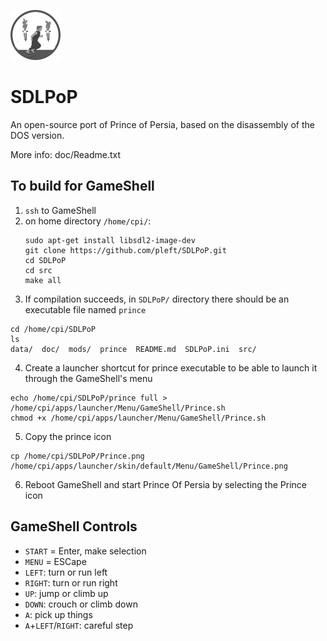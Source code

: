 ![alt text](Prince.png "Prince of Persia")
# SDLPoP
An open-source port of Prince of Persia, based on the disassembly of the DOS version.

More info: doc/Readme.txt

## To build for GameShell

1. `ssh` to GameShell
2. on home directory `/home/cpi/`:
   ```
   sudo apt-get install libsdl2-image-dev
   git clone https://github.com/pleft/SDLPoP.git
   cd SDLPoP
   cd src
   make all
   ```
3. If compilation succeeds, in `SDLPoP/` directory there should be an executable file named `prince`

```
cd /home/cpi/SDLPoP
ls
data/  doc/  mods/  prince  README.md  SDLPoP.ini  src/
```

4. Create a launcher shortcut for prince executable to be able to launch it through the GameShell's menu

```
echo /home/cpi/SDLPoP/prince full > /home/cpi/apps/launcher/Menu/GameShell/Prince.sh
chmod +x /home/cpi/apps/launcher/Menu/GameShell/Prince.sh
```

5. Copy the prince icon
```
cp /home/cpi/SDLPoP/Prince.png /home/cpi/apps/launcher/skin/default/Menu/GameShell/Prince.png
```

6. Reboot GameShell and start Prince Of Persia by selecting the Prince icon

## GameShell Controls

* `START` = Enter, make selection
* `MENU` = ESCape
* `LEFT`: turn or run left
* `RIGHT`: turn or run right
* `UP`: jump or climb up
* `DOWN`: crouch or climb down
* `A`: pick up things
* `A`+`LEFT`/`RIGHT`: careful step

